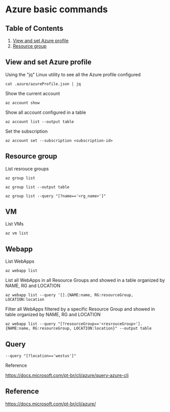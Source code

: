 # Azure basic commands

## Table of Contents

1. [View and set Azure profile](#view-and-set-azure-profile)
2. [Resource group](#resource-group)

## View and set Azure profile

Using the "jq" Linux utility to see all the Azure profile configured
```
cat .azure/azureProfile.json | jq
```
Show the current account
```
az account show
```
Show all account configured in a table
```
az account list --output table
```
Set the subscription
```
az account set --subscription <subscription-id>
```

## Resource group
List resrouce groups
```
az group list
```
```
az group list --output table
```
```
az group list --query "[?name=='<rg_name>']"
```
## VM
List VMs
```
az vm list
```
## Webapp
List WebApps
```
az webapp list 
```
List all WebApps in all Resource Groups and showed in a table organized by NAME, RG and LOCATION
```
az webapp list --query '[].{NAME:name, RG:resourceGroup, LOCATION:location
```
Filter all WebApps filtered by a specific Resource Group and showed in table organized by NAME, RG and LOCATION
```
az webapp list --query "[?resourceGroup=='<resrouceGroup>'].{NAME:name, RG:resourceGroup, LOCATION:location}" --output table
```
## Query
```
--query "[?location=='westus']"
```
Reference

https://docs.microsoft.com/pt-br/cli/azure/query-azure-cli


## Reference
https://docs.microsoft.com/pt-br/cli/azure/
